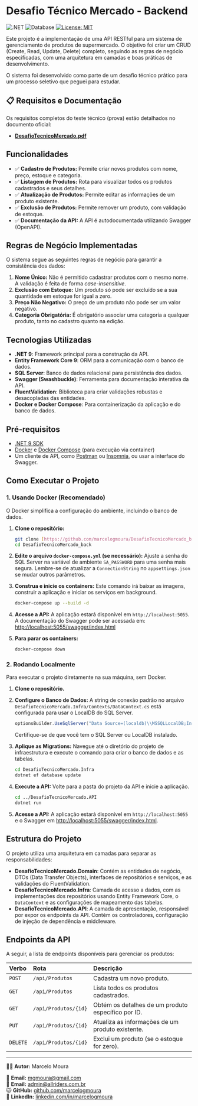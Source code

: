 # Desafio Técnico Mercado - Backend

![.NET](https://img.shields.io/badge/.NET-9.0-blueviolet)
![Database](https://img.shields.io/badge/SQL_Server-EC1B24?style=flat&logo=microsoftsqlserver&logoColor=white)
[![License: MIT](https://img.shields.io/badge/License-MIT-yellow.svg)](https://opensource.org/licenses/MIT)

Este projeto é a implementação de uma API RESTful para um sistema de gerenciamento de produtos de supermercado. O objetivo foi criar um CRUD (Create, Read, Update, Delete) completo, seguindo as regras de negócio especificadas, com uma arquitetura em camadas e boas práticas de desenvolvimento.

O sistema foi desenvolvido como parte de um desafio técnico prático para um processo seletivo que peguei para estudar.

## 📋 Requisitos e Documentação

Os requisitos completos do teste técnico (prova) estão detalhados no documento oficial:
* **[DesafioTecnicoMercado.pdf](https://github.com/marcelogmoura/DesafioTecnicoMercado_back/blob/main/Pdf/DesafioTecnicoMercado.pdf)**


## Funcionalidades

-   ✅ **Cadastro de Produtos:** Permite criar novos produtos com nome, preço, estoque e categoria.
-   ✅ **Listagem de Produtos:** Rota para visualizar todos os produtos cadastrados e seus detalhes.
-   ✅ **Atualização de Produtos:** Permite editar as informações de um produto existente.
-   ✅ **Exclusão de Produtos:** Permite remover um produto, com validação de estoque.
-   ✅ **Documentação da API:** A API é autodocumentada utilizando Swagger (OpenAPI).

## Regras de Negócio Implementadas

O sistema segue as seguintes regras de negócio para garantir a consistência dos dados:

1.  **Nome Único:** Não é permitido cadastrar produtos com o mesmo nome. A validação é feita de forma *case-insensitive*.
2.  **Exclusão com Estoque:** Um produto só pode ser excluído se a sua quantidade em estoque for igual a zero.
3.  **Preço Não Negativo:** O preço de um produto não pode ser um valor negativo.
4.  **Categoria Obrigatória:** É obrigatório associar uma categoria a qualquer produto, tanto no cadastro quanto na edição.

## Tecnologias Utilizadas

-   **.NET 9**: Framework principal para a construção da API.
-   **Entity Framework Core 9**: ORM para a comunicação com o banco de dados.
-   **SQL Server**: Banco de dados relacional para persistência dos dados.
-   **Swagger (Swashbuckle)**: Ferramenta para documentação interativa da API.
-   **FluentValidation**: Biblioteca para criar validações robustas e desacopladas das entidades.
-   **Docker e Docker Compose**: Para containerização da aplicação e do banco de dados.

## Pré-requisitos

-   [.NET 9 SDK](https://dotnet.microsoft.com/download/dotnet/9.0)
-   [Docker](https://www.docker.com/products/docker-desktop/) e [Docker Compose](https://docs.docker.com/compose/install/) (para execução via container)
-   Um cliente de API, como [Postman](https://www.postman.com/) ou [Insomnia](https://insomnia.rest/), ou usar a interface do Swagger.

## Como Executar o Projeto

### 1. Usando Docker (Recomendado)

O Docker simplifica a configuração do ambiente, incluindo o banco de dados.

1.  **Clone o repositório:**
    ```bash
    git clone [https://github.com/marcelogmoura/DesafioTecnicoMercado_back.git](https://github.com/marcelogmoura/DesafioTecnicoMercado_back.git)
    cd DesafioTecnicoMercado_back
    ```

2.  **Edite o arquivo `docker-compose.yml` (se necessário):**
    Ajuste a senha do SQL Server na variável de ambiente `SA_PASSWORD` para uma senha mais segura. Lembre-se de atualizar a `ConnectionString` no `appsettings.json` se mudar outros parâmetros.

3.  **Construa e inicie os containers:**
    Este comando irá baixar as imagens, construir a aplicação e iniciar os serviços em background.
    ```bash
    docker-compose up --build -d
    ```

4.  **Acesse a API:**
    A aplicação estará disponível em `http://localhost:5055`.
    A documentação do Swagger pode ser acessada em:
    [http://localhost:5055/swagger/index.html](http://localhost:5055/swagger/index.html)

5.  **Para parar os containers:**
    ```bash
    docker-compose down
    ```

### 2. Rodando Localmente

Para executar o projeto diretamente na sua máquina, sem Docker.

1.  **Clone o repositório.**

2.  **Configure o Banco de Dados:**
    A string de conexão padrão no arquivo `DesafioTecnicoMercado.Infra/Contexts/DataContext.cs` está configurada para usar o LocalDB do SQL Server.
    ```csharp
    optionsBuilder.UseSqlServer("Data Source=(localdb)\\MSSQLLocalDB;Initial Catalog=BDMercado;Integrated Security=True;");
    ```
    Certifique-se de que você tem o SQL Server ou LocalDB instalado.

3.  **Aplique as Migrations:**
    Navegue até o diretório do projeto de infraestrutura e execute o comando para criar o banco de dados e as tabelas.
    ```bash
    cd DesafioTecnicoMercado.Infra
    dotnet ef database update
    ```

4.  **Execute a API:**
    Volte para a pasta do projeto da API e inicie a aplicação.
    ```bash
    cd ../DesafioTecnicoMercado.API
    dotnet run
    ```

5.  **Acesse a API:**
    A aplicação estará disponível em `http://localhost:5055` e o Swagger em [http://localhost:5055/swagger/index.html](http://localhost:5055/swagger/index.html).

## Estrutura do Projeto

O projeto utiliza uma arquitetura em camadas para separar as responsabilidades:

-   **DesafioTecnicoMercado.Domain**: Contém as entidades de negócio, DTOs (Data Transfer Objects), interfaces de repositórios e serviços, e as validações do FluentValidation.
-   **DesafioTecnicoMercado.Infra**: Camada de acesso a dados, com as implementações dos repositórios usando Entity Framework Core, o `DataContext` e as configurações de mapeamento das tabelas.
-   **DesafioTecnicoMercado.API**: A camada de apresentação, responsável por expor os endpoints da API. Contém os controladores, configuração de injeção de dependência e middleware.

## Endpoints da API

A seguir, a lista de endpoints disponíveis para gerenciar os produtos:

| Verbo  | Rota                  | Descrição                                         |
| :----- | :-------------------- | :------------------------------------------------ |
| `POST` | `/api/Produtos`       | Cadastra um novo produto.                         |
| `GET`  | `/api/Produtos`       | Lista todos os produtos cadastrados.              |
| `GET`  | `/api/Produtos/{id}`  | Obtém os detalhes de um produto específico por ID.|
| `PUT`  | `/api/Produtos/{id}`  | Atualiza as informações de um produto existente.  |
| `DELETE`| `/api/Produtos/{id}`| Exclui um produto (se o estoque for zero).        |


---

👨‍💻 **Autor:** Marcelo Moura 

📧 **Email:** [mgmoura@gmail.com](mailto:mgmoura@gmail.com)   
📧 **Email:** [admin@allriders.com.br](mailto:admin@allriders.com.br)   
🐱 **GitHub:** [github.com/marcelogmoura](https://github.com/marcelogmoura)   
🔗 **LinkedIn:** [linkedin.com/in/marcelogmoura](https://www.linkedin.com/in/marcelogmoura/)   

